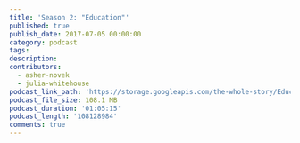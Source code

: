 ```yaml
---
title: 'Season 2: "Education"'
published: true
publish_date: 2017-07-05 00:00:00
category: podcast
tags:
description:
contributors:
  - asher-novek
  - julia-whitehouse
podcast_link_path: 'https://storage.googleapis.com/the-whole-story/Education%20Episode%203%20final.mp3'
podcast_file_size: 108.1 MB
podcast_duration: '01:05:15'
podcast_length: '108128984'
comments: true
---
```



